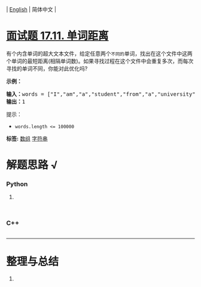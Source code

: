 | [English](README_EN.md) | 简体中文 |

# [面试题 17.11. 单词距离](https://leetcode.cn/problems/find-closest-lcci)
<p>有个内含单词的超大文本文件，给定任意两个<code>不同的</code>单词，找出在这个文件中这两个单词的最短距离(相隔单词数)。如果寻找过程在这个文件中会重复多次，而每次寻找的单词不同，你能对此优化吗?</p>

<p><strong>示例：</strong></p>

<pre>
<strong>输入：</strong>words = ["I","am","a","student","from","a","university","in","a","city"], word1 = "a", word2 = "student"
<strong>输出：</strong>1</pre>

<p>提示：</p>

<ul>
	<li><code>words.length &lt;= 100000</code></li>
</ul>

**标签:**  [数组](https://leetcode.cn/tag/array) [字符串](https://leetcode.cn/tag/string) 
# 解题思路 √

### Python

1. 

```python

```


```python

```

### C++

```cpp

```

---



# 整理与总结

1. 